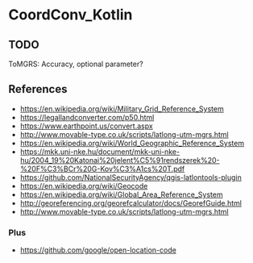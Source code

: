 # CoordConv_Kotlin

## TODO

ToMGRS:
Accuracy, optional parameter?

## References

- https://en.wikipedia.org/wiki/Military_Grid_Reference_System
- https://legallandconverter.com/p50.html
- https://www.earthpoint.us/convert.aspx
- http://www.movable-type.co.uk/scripts/latlong-utm-mgrs.html
- https://en.wikipedia.org/wiki/World_Geographic_Reference_System
- https://mkk.uni-nke.hu/document/mkk-uni-nke-hu/2004_19%20Katonai%20jelent%C5%91rendszerek%20-%20F%C3%BCr%20G-Kov%C3%A1cs%20T.pdf
- https://github.com/NationalSecurityAgency/qgis-latlontools-plugin
- https://en.wikipedia.org/wiki/Geocode
- https://en.wikipedia.org/wiki/Global_Area_Reference_System
- http://georeferencing.org/georefcalculator/docs/GeorefGuide.html
- http://www.movable-type.co.uk/scripts/latlong-utm-mgrs.html

### Plus
- https://github.com/google/open-location-code